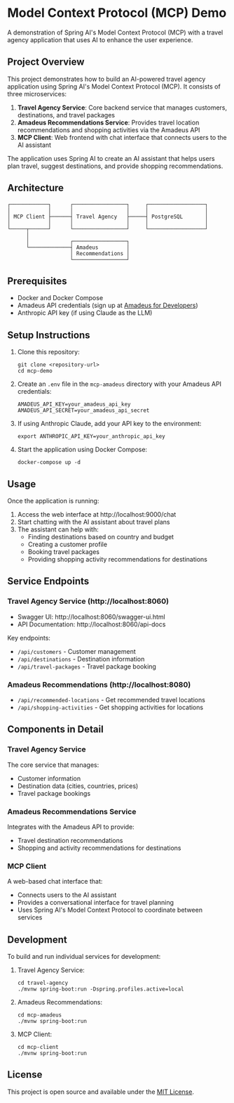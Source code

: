 # Model Context Protocol (MCP) Demo

A demonstration of Spring AI's Model Context Protocol (MCP) with a travel agency application that uses AI to enhance the user experience.

## Project Overview

This project demonstrates how to build an AI-powered travel agency application using Spring AI's Model Context Protocol (MCP). It consists of three microservices:

1. **Travel Agency Service**: Core backend service that manages customers, destinations, and travel packages
2. **Amadeus Recommendations Service**: Provides travel location recommendations and shopping activities via the Amadeus API
3. **MCP Client**: Web frontend with chat interface that connects users to the AI assistant

The application uses Spring AI to create an AI assistant that helps users plan travel, suggest destinations, and provide shopping recommendations.

## Architecture

```
┌────────────┐      ┌─────────────────┐     ┌──────────────────┐
│            │      │                 │     │                  │
│ MCP Client ├──────┤ Travel Agency   ├─────┤ PostgreSQL       │
│            │      │                 │     │                  │
└─────┬──────┘      └─────────────────┘     └──────────────────┘
      │
      │             ┌─────────────────┐
      └─────────────┤ Amadeus         │
                    │ Recommendations │
                    └─────────────────┘
```

## Prerequisites

- Docker and Docker Compose
- Amadeus API credentials (sign up at [Amadeus for Developers](https://developers.amadeus.com/))
- Anthropic API key (if using Claude as the LLM)

## Setup Instructions

1. Clone this repository:
   ```
   git clone <repository-url>
   cd mcp-demo
   ```

2. Create an `.env` file in the `mcp-amadeus` directory with your Amadeus API credentials:
   ```
   AMADEUS_API_KEY=your_amadeus_api_key
   AMADEUS_API_SECRET=your_amadeus_api_secret
   ```

3. If using Anthropic Claude, add your API key to the environment:
   ```
   export ANTHROPIC_API_KEY=your_anthropic_api_key
   ```

4. Start the application using Docker Compose:
   ```
   docker-compose up -d
   ```

## Usage

Once the application is running:

1. Access the web interface at http://localhost:9000/chat
2. Start chatting with the AI assistant about travel plans
3. The assistant can help with:
   - Finding destinations based on country and budget
   - Creating a customer profile
   - Booking travel packages
   - Providing shopping activity recommendations for destinations

## Service Endpoints

### Travel Agency Service (http://localhost:8060)

- Swagger UI: http://localhost:8060/swagger-ui.html
- API Documentation: http://localhost:8060/api-docs

Key endpoints:
- `/api/customers` - Customer management
- `/api/destinations` - Destination information
- `/api/travel-packages` - Travel package booking

### Amadeus Recommendations (http://localhost:8080)

- `/api/recommended-locations` - Get recommended travel locations
- `/api/shopping-activities` - Get shopping activities for locations

## Components in Detail

### Travel Agency Service

The core service that manages:
- Customer information
- Destination data (cities, countries, prices)
- Travel package bookings

### Amadeus Recommendations Service

Integrates with the Amadeus API to provide:
- Travel destination recommendations
- Shopping and activity recommendations for destinations

### MCP Client

A web-based chat interface that:
- Connects users to the AI assistant
- Provides a conversational interface for travel planning
- Uses Spring AI's Model Context Protocol to coordinate between services

## Development

To build and run individual services for development:

1. Travel Agency Service:
   ```
   cd travel-agency
   ./mvnw spring-boot:run -Dspring.profiles.active=local
   ```

2. Amadeus Recommendations:
   ```
   cd mcp-amadeus
   ./mvnw spring-boot:run
   ```

3. MCP Client:
   ```
   cd mcp-client
   ./mvnw spring-boot:run
   ```

## License

This project is open source and available under the [MIT License](LICENSE).